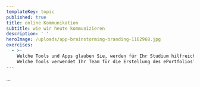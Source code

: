 ```yaml
---
templateKey: topic
published: true
title: online Kommunikation
subtitle: wie wir heute kommunizieren
description: ' '
heroImage: /uploads/app-brainstorming-branding-1162968.jpg
exercises:
  - >-
    Welche Tools und Apps glauben Sie, werden für Ihr Studium hilfreich sein?
    Welche Tools verwendet Ihr Team für die Erstellung des ePortfolios?
---
```

  ...
